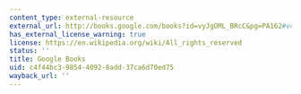 ```yaml
---
content_type: external-resource
external_url: http://books.google.com/books?id=vyJgOML_BRcC&pg=PA162#v=onepage
has_external_license_warning: true
license: https://en.wikipedia.org/wiki/All_rights_reserved
status: ''
title: Google Books
uid: c4f44bc3-9854-4092-8add-37ca6d70ed75
wayback_url: ''
---
```

